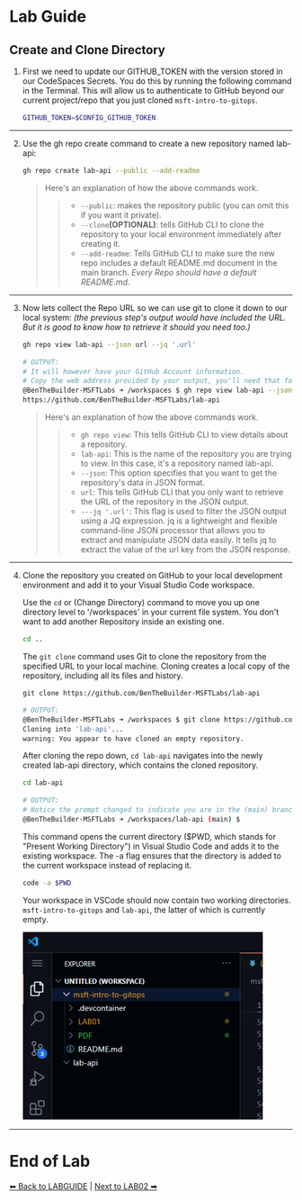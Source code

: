 # Lab Guide #

## Create and Clone Directory ##

1. First we need to update our GITHUB_TOKEN with the version stored in our CodeSpaces Secrets. You do this by running the following command in the Terminal. This will allow us to authenticate to GitHub beyond our current project/repo that you just cloned ```msft-intro-to-gitops```. 

    ```sh
    GITHUB_TOKEN=$CONFIG_GITHUB_TOKEN
    ```
---
2. Use the gh repo create command to create a new repository named lab-api:

    ```sh
    gh repo create lab-api --public --add-readme
    ```

    > Here's an explanation of how the above commands work. 
    >>- ```--public```: makes the repository public (you can omit this if you want it private).
    >>- ```--clone```**(OPTIONAL)**: tells GitHub CLI to clone the repository to your local environment immediately after creating it. 
    >>- ```--add-readme```: Tells GitHub CLI to make sure the new repo includes a default README.md document in the main branch. *_Every Repo should have a default README.md_*.
---
3. Now lets collect the Repo URL so we can use git to clone it down to our local system: _(the previous step's output would have included the URL. But it is good to know how to retrieve it should you need too.)_

    ```sh
    gh repo view lab-api --json url --jq '.url'
    ```
    ```sh
    # OUTPUT:
    # It will however have your GitHub Account information. 
    # Copy the web address provided by your output, you'll need that for the next step
    @BenTheBuilder-MSFTLabs ➜ /workspaces $ gh repo view lab-api --json url --jq '.url'
    https://github.com/BenTheBuilder-MSFTLabs/lab-api
    ```
    > Here's an explanation of how the above commands work. 
    >>- ```gh repo view```: This tells GitHub CLI to view details about a repository.
    >>- ```lab-api```: This is the name of the repository you are trying to view. In this case, it's a repository named lab-api. 
    >>- ```--json```: This option specifies that you want to get the repository's data in JSON format.
    >>- ```url```: This tells GitHub CLI that you only want to retrieve the URL of the repository in the JSON output.
    >>- ```---jq '.url'```: This flag is used to filter the JSON output using a JQ expression. jq is a lightweight and flexible command-line JSON processor that allows you to extract and manipulate JSON data easily. It tells jq to extract the value of the url key from the JSON response.
---
4. Clone the repository you created on GitHub to your local development environment and add it to your Visual Studio Code workspace.

    Use the ```cd``` or (Change Directory) command to move you up one directory level to '/workspaces' in your current file system. You don't want to add another Repository inside an existing one. 
    ```sh
    cd .. 
    ```

    The ```git clone``` command uses Git to clone the repository from the specified URL to your local machine. Cloning creates a local copy of the repository, including all its files and history. 

    ```repo
    git clone https://github.com/BenTheBuilder-MSFTLabs/lab-api
    ```
    ```sh
    # OUTPUT:
    @BenTheBuilder-MSFTLabs ➜ /workspaces $ git clone https://github.com/BenTheBuilder-MSFTLabs/lab-api
    Cloning into 'lab-api'...
    warning: You appear to have cloned an empty repository.
    ```

    After cloning the repo down, ```cd lab-api``` navigates into the newly created lab-api directory, which contains the cloned repository.

    ```sh
    cd lab-api
    ```
    ```sh
    # OUTPUT:
    # Notice the prompt changed to indicate you are in the (main) branch of the lab-api repo. 
    @BenTheBuilder-MSFTLabs ➜ /workspaces/lab-api (main) $  
    ```

    This command opens the current directory ($PWD, which stands for "Present Working Directory") in Visual Studio Code and adds it to the existing workspace. The -a flag ensures that the directory is added to the current workspace instead of replacing it.

    ```sh
    code -a $PWD
    ```

    Your workspace in VSCode should now contain two working directories. ```msft-intro-to-gitops``` and ```lab-api```, the latter of which is currently empty.

    ![Open-Preview](./imgs/lab01-04.jpg)

---
# End of Lab 

[⬅ Back to LABGUIDE](LABGUIDE.md) | [Next to LAB02 ➡](LAB02.md)